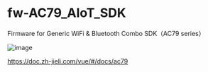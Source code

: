 # fw-AC79_AIoT_SDK
Firmware for Generic WiFi &amp; Bluetooth Combo SDK（AC79 series）

![image](https://user-images.githubusercontent.com/17000928/202061155-a7e6427e-ccfc-4748-84c4-44e9848767ff.png)

https://doc.zh-jieli.com/vue/#/docs/ac79
